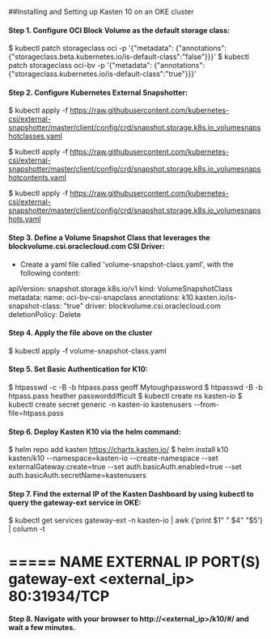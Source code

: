 ##Installing and Setting up Kasten 10 on an OKE cluster


#### Step 1. Configure OCI Block Volume as the default storage class:

$ kubectl patch storageclass oci -p '{"metadata": {"annotations": {"storageclass.beta.kubernetes.io/is-default-class":"false"}}}'
$ kubectl patch storageclass oci-bv -p '{"metadata": {"annotations":{"storageclass.kubernetes.io/is-default-class":"true"}}}'


#### Step 2. Configure Kubernetes External Snapshotter:

$ kubectl apply -f https://raw.githubusercontent.com/kubernetes-csi/external-snapshotter/master/client/config/crd/snapshot.storage.k8s.io_volumesnapshotclasses.yaml

$ kubectl apply -f https://raw.githubusercontent.com/kubernetes-csi/external-snapshotter/master/client/config/crd/snapshot.storage.k8s.io_volumesnapshotcontents.yaml

$ kubectl apply -f https://raw.githubusercontent.com/kubernetes-csi/external-snapshotter/master/client/config/crd/snapshot.storage.k8s.io_volumesnapshots.yaml


#### Step 3. Define a Volume Snapshot Class that leverages the blockvolume.csi.oraclecloud.com CSI Driver:

* Create a yaml file called 'volume-snapshot-class.yaml', with the following content:

apiVersion: snapshot.storage.k8s.io/v1
kind: VolumeSnapshotClass
metadata:
  name: oci-bv-csi-snapclass
  annotations:
    k10.kasten.io/is-snapshot-class: "true"
driver: blockvolume.csi.oraclecloud.com
deletionPolicy: Delete


#### Step 4. Apply the file above on the cluster

$ kubectl apply -f volume-snapshot-class.yaml


#### Step 5. Set Basic Authentication for K10:

$ htpasswd -c -B -b htpass.pass geoff Mytoughpassword
$ htpasswd -B -b htpass.pass heather  passworddifficult
$ kubectl create ns kasten-io
$ kubectl create secret generic -n kasten-io kastenusers --from-file=htpass.pass


#### Step 6. Deploy Kasten K10 via the helm command:

$ helm repo add kasten https://charts.kasten.io/
$ helm install k10 kasten/k10 --namespace=kasten-io --create-namespace --set externalGateway.create=true --set auth.basicAuth.enabled=true --set auth.basicAuth.secretName=kastenusers


#### Step 7. Find the external IP of the Kasten Dashboard by using kubectl to query the gateway-ext service in OKE:

$ kubectl get services gateway-ext -n kasten-io | awk {'print $1" " $4" "$5'} | column -t

=====
NAME        EXTERNAL IP   PORT(S)
gateway-ext <external_ip> 80:31934/TCP
=====


#### Step 8. Navigate with your browser to http://<external_ip>/k10/#/ and wait a few minutes.
